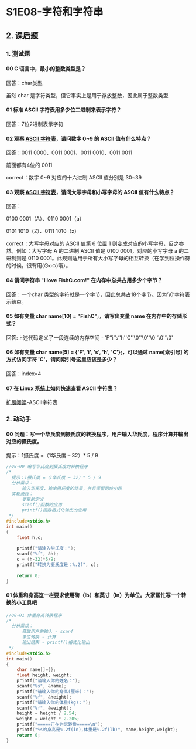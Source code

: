# S1E08-字符和字符串

## 2. 课后题

### 1. 测试题

#### 00 C 语言中，最小的整数类型是？

回答：char类型

虽然 char 是字符类型，但它事实上是用于存放整数，因此属于整数类型

#### 01  标准 ASCII 字符表用多少位二进制来表示字符？

回答：7位2进制表示字符

#### 02 观察 [ASCII 字符表](http://bbs.fishc.com/thread-67427-1-1.html)，请问数字 0~9 的 ASCII 值有什么特点？

回答：0011 0000、0011 0001、0011 0010、0011 0011

前面都有4位的 0011

correct：数字 0~9 对应的十六进制 ASCII 值分别是 30~39

#### 03 观察 [ASCII 字符表](http://bbs.fishc.com/thread-67427-1-1.html)，请问大写字母和小写字母的 ASCII 值有什么特点？

回答：

0100 0001（A）、0110 0001（a）

0101 1010（Z）、0111 1010（z）

correct：大写字母对应的 ASCII 值第 6 位置 1 则变成对应的小写字母，反之亦然。例如：大写字母 A 的二进制 ASCII 值是 0100 0001，对应的小写字母 a 的二进制则是 0110 0001。此规则适用于所有大小写字母的相互转换（在学到位操作符的时候，很有用(⊙o⊙)哦）。

#### 04 请问字符串 "I love FishC.com!" 在内存中总共占用多少个字节？

回答：一个char 类型的字符就是一个字节，因此总共占18个字节。因为’\0‘字符表示结束。

#### 05 如有变量 char name[10] = "FishC";，请写出变量 name 在内存中的存储形式？

回答:上述代码定义了一段连续的内存空间 - ’F‘’i‘’s‘'h''C''\0''\0''\0''\0''\0'

#### 06  如有变量 char name[5] = {'F', 'i', 's', 'h', 'C'};，可以通过 name[索引号] 的方式访问字符 'C'，请问索引号这里应该是多少？

回答：index=4

#### 07  在 Linux 系统上如何快速查看 ASCII 字符表？

[扩展阅读](https://fishc.com.cn/thread-67427-1-1.html)-ASCII字符表

### 2. 动动手

#### 00 问题：写一个华氏度到摄氏度的转换程序，用户输入华氏度，程序计算并输出对应的摄氏度。

提示：1摄氏度 =（1华氏度 – 32）* 5 / 9

```c
//08-00 编写华氏度到摄氏度的转换程序
/*
  提示：1摄氏度 =（1华氏度 – 32）* 5 / 9
  分析需求：
	  输入华氏度，输出摄氏度的结果，并且保留两位小数
  实现流程：
	  变量的定义
	  scanf()函数的应用
	  printf()函数格式化输出的应用
 */
#include<stdio.h>
int main()
{
	float h,c;
	
	printf("请输入华氏度：");
	scanf("%f", &h);
	c = (h-32)*5/9;
	printf("转换为摄氏度是：%.2f", c);
	
	return 0;
}
```

#### 01 体重和身高这一栏要求使用磅（lb）和英寸（in）为单位。大家帮忙写一个转换的小工具吧

```c
//08-01 体重身高转换程序
/*
  分析需求：
	  获取用户的输入 - scanf
	  单位转换 - 计算
	  输出结果 - printf()格式化输出
 */
#include<stdio.h>
int main()
{
	char name[]={};
	float height, weight;
	printf("请输入你的姓名：");
	scanf("%s", &name);
	printf("请输入你的身高(厘米)：");
	scanf("%f", &height);
	printf("请输入你的体重(kg)：");
	scanf("%f", &weight);
	height = height / 2.54;
	weight = weight * 2.205;
	printf("=====正在为您转换=====\n");
	printf("%s的身高是%.2f(in),体重是%.2f(lb)", name,height,weight);
	return 0;
}
```

